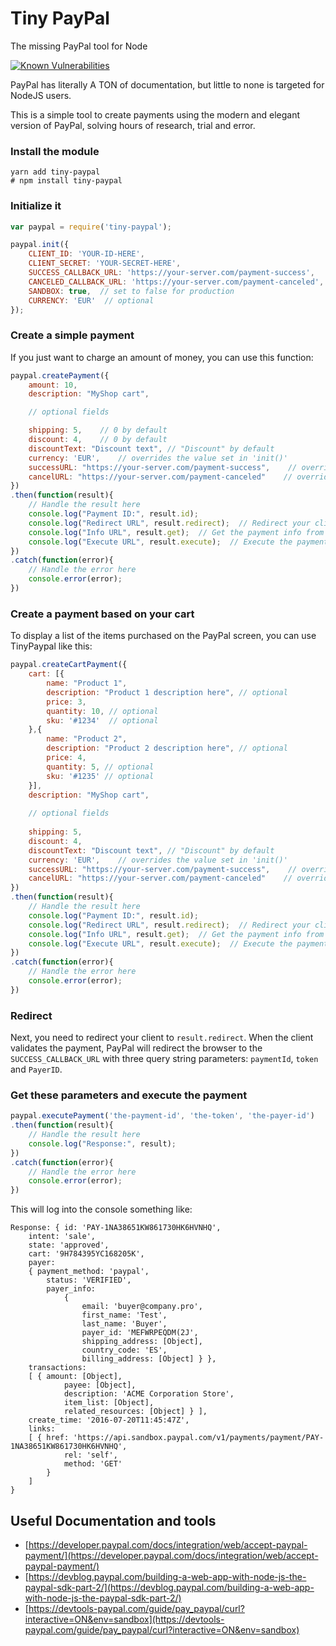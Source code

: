 # Tiny PayPal
The missing PayPal tool for Node

<a href="https://snyk.io/test/github/TvrboPro/TinyPaypal"><img src="https://snyk.io/test/github/TvrboPro/TinyPaypal/badge.svg" alt="Known Vulnerabilities" data-canonical-src="https://snyk.io/test/github/TvrboPro/TinyPaypal" style="max-width:100%;"></a>

PayPal has literally A TON of documentation, but little to none is targeted for NodeJS users.

This is a simple tool to create payments using the modern and elegant version of PayPal, solving hours of research, trial and error.

### Install the module

	yarn add tiny-paypal
	# npm install tiny-paypal

### Initialize it

```js
var paypal = require('tiny-paypal');

paypal.init({
	CLIENT_ID: 'YOUR-ID-HERE', 
	CLIENT_SECRET: 'YOUR-SECRET-HERE',
	SUCCESS_CALLBACK_URL: 'https://your-server.com/payment-success',
	CANCELED_CALLBACK_URL: 'https://your-server.com/payment-canceled',
	SANDBOX: true,  // set to false for production
	CURRENCY: 'EUR'  // optional
});
```

### Create a simple payment

If you just want to charge an amount of money, you can use this function:

```js
paypal.createPayment({
	amount: 10,
	description: "MyShop cart",

	// optional fields

	shipping: 5,    // 0 by default
	discount: 4,    // 0 by default
	discountText: "Discount text", // "Discount" by default
	currency: 'EUR',    // overrides the value set in 'init()'
	successURL: "https://your-server.com/payment-success",    // overrides the value set in 'init()'  
	cancelURL: "https://your-server.com/payment-canceled"    // overrides the value set in 'init()'
})
.then(function(result){
	// Handle the result here
	console.log("Payment ID:", result.id);
	console.log("Redirect URL", result.redirect);  // Redirect your client's browser to this URL
	console.log("Info URL", result.get);  // Get the payment info from this URL
	console.log("Execute URL", result.execute);  // Execute the payment through this URL (payment approval is needed)
})
.catch(function(error){
	// Handle the error here
	console.error(error);
})
```

### Create a payment based on your cart

To display a list of the items purchased on the PayPal screen, you can use TinyPaypal like this:

```js
paypal.createCartPayment({
	cart: [{
		name: "Product 1",
		description: "Product 1 description here", // optional
		price: 3,
		quantity: 10, // optional
		sku: '#1234'  // optional
	},{
		name: "Product 2",
		description: "Product 2 description here", // optional
		price: 4,
		quantity: 5, // optional
		sku: '#1235' // optional
	}],
	description: "MyShop cart",
	
	// optional fields
	
	shipping: 5,
	discount: 4,
	discountText: "Discount text", // "Discount" by default
	currency: 'EUR',    // overrides the value set in 'init()'
	successURL: "https://your-server.com/payment-success",    // overrides the value set in 'init()'  
	cancelURL: "https://your-server.com/payment-canceled"    // overrides the value set in 'init()'
})
.then(function(result){
	// Handle the result here
	console.log("Payment ID:", result.id);
	console.log("Redirect URL", result.redirect);  // Redirect your client's browser to this URL
	console.log("Info URL", result.get);  // Get the payment info from this URL
	console.log("Execute URL", result.execute);  // Execute the payment through this URL (payment approval is needed)
})
.catch(function(error){
	// Handle the error here
	console.error(error);
})
```

### Redirect

Next, you need to redirect your client to `result.redirect`. When the client validates the payment, PayPal will redirect the browser to the `SUCCESS_CALLBACK_URL` with three query string parameters: `paymentId`, `token` and `PayerID`.


### Get these parameters and execute the payment

```js
paypal.executePayment('the-payment-id', 'the-token', 'the-payer-id')
.then(function(result){
	// Handle the result here
	console.log("Response:", result);
})
.catch(function(error){
	// Handle the error here
	console.error(error);
})
```

This will log into the console something like:

	Response: { id: 'PAY-1NA38651KW861730HK6HVNHQ',
		intent: 'sale',
		state: 'approved',
		cart: '9H784395YC168205K',
		payer: 
		{ payment_method: 'paypal',
			status: 'VERIFIED',
			payer_info: 
				{
					email: 'buyer@company.pro',
					first_name: 'Test',
					last_name: 'Buyer',
					payer_id: 'MEFWRPEQDM(2J',
					shipping_address: [Object],
					country_code: 'ES',
					billing_address: [Object] } },
		transactions: 
		[ { amount: [Object],
				payee: [Object],
				description: 'ACME Corporation Store',
				item_list: [Object],
				related_resources: [Object] } ],
		create_time: '2016-07-20T11:45:47Z',
		links: 
		[ { href: 'https://api.sandbox.paypal.com/v1/payments/payment/PAY-1NA38651KW861730HK6HVNHQ',
				rel: 'self',
				method: 'GET' 
			}
		]
	}

## Useful Documentation and tools

* [https://developer.paypal.com/docs/integration/web/accept-paypal-payment/](https://developer.paypal.com/docs/integration/web/accept-paypal-payment/)
* [https://devblog.paypal.com/building-a-web-app-with-node-js-the-paypal-sdk-part-2/](https://devblog.paypal.com/building-a-web-app-with-node-js-the-paypal-sdk-part-2/)
* [https://devtools-paypal.com/guide/pay_paypal/curl?interactive=ON&env=sandbox](https://devtools-paypal.com/guide/pay_paypal/curl?interactive=ON&env=sandbox)

